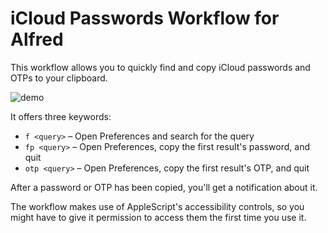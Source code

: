 # iCloud Passwords Workflow for Alfred

This workflow allows you to quickly find and copy iCloud passwords and OTPs to your clipboard.

![demo](https://user-images.githubusercontent.com/541628/143510388-843a5fa1-118c-4367-aea8-75c2d9c417e3.gif)

It offers three keywords:

- `f <query>` – Open Preferences and search for the query
- `fp <query>` – Open Preferences, copy the first result's password, and quit
- `otp <query>` – Open Preferences, copy the first result's OTP, and quit

After a password or OTP has been copied, you'll get a notification about it.

The workflow makes use of AppleScript's accessibility controls, so you might have to give it 
permission to access them the first time you use it.
